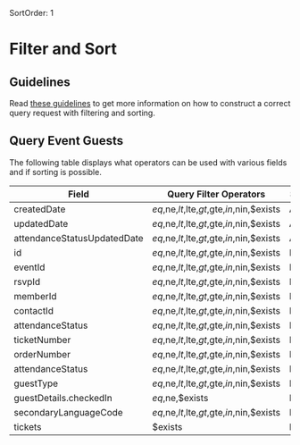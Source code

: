 SortOrder: 1
# Filter and Sort

## Guidelines

Read [these guidelines](https://dev.wix.com/api/rest/getting-started/api-query-language) to get more information on how to construct a correct query request with filtering and sorting.

## Query Event Guests

The following table displays what operators can be used with various fields and if sorting is possible.

| Field                          | Query Filter Operators                          | Sorting |
|--------------------------------|-------------------------------------------------|---------|
| createdDate                    | $eq,$ne,$lt,$lte,$gt,$gte,$in,$nin,$exists      | Allowed |
| updatedDate                    | $eq,$ne,$lt,$lte,$gt,$gte,$in,$nin,$exists      | Allowed |
| attendanceStatusUpdatedDate    | $eq,$ne,$lt,$lte,$gt,$gte,$in,$nin,$exists      | Allowed |
| id                             | $eq,$ne,$lt,$lte,$gt,$gte,$in,$nin,$exists      |   N/A   |
| eventId                        | $eq,$ne,$lt,$lte,$gt,$gte,$in,$nin,$exists      |   N/A   |
| rsvpId                         | $eq,$ne,$lt,$lte,$gt,$gte,$in,$nin,$exists      |   N/A   |
| memberId                       | $eq,$ne,$lt,$lte,$gt,$gte,$in,$nin,$exists      |   N/A   |
| contactId                      | $eq,$ne,$lt,$lte,$gt,$gte,$in,$nin,$exists      |   N/A   |
| attendanceStatus               | $eq,$ne,$lt,$lte,$gt,$gte,$in,$nin,$exists      |   N/A   | 
| ticketNumber                   | $eq,$ne,$lt,$lte,$gt,$gte,$in,$nin,$exists      |   N/A   | 
| orderNumber                    | $eq,$ne,$lt,$lte,$gt,$gte,$in,$nin,$exists      |   N/A   | 
| attendanceStatus               | $eq,$ne,$lt,$lte,$gt,$gte,$in,$nin,$exists      |   N/A   | 
| guestType                      | $eq,$ne,$lt,$lte,$gt,$gte,$in,$nin,$exists      |   N/A   | 
| guestDetails.checkedIn         | $eq,$ne,$exists                                 |   N/A   |  
| secondaryLanguageCode          | $eq,$ne,$lt,$lte,$gt,$gte,$in,$nin,$exists      |   N/A   |
| tickets                        | $exists                                         |   N/A   |   

